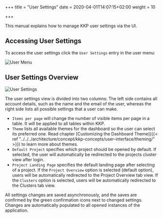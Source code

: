 +++
title = "User Settings"
date = 2020-04-01T14:07:15+02:00
weight = 10

+++

This manual explains how to manage KKP user settings via the UI.

## Accessing User Settings

To access the user settings click the `User Settings` entry in the user menu:

![User Menu](/img/kubermatic/v2.25/ui/admin-panel-access.png?height=300px&classes=shadow,border "Accessing the User Settings")

## User Settings Overview

![User Settings](/img/kubermatic/v2.25/ui/user-settings.png?classes=shadow,border "User Settings")

The user settings view is divided into two columns:
The left side contains all account details, such as the name and the email of the user, whereas the right side lists all possible settings that a user can make.

* `Items per page` will change the number of visible items per page in a table. It will be applied to all tables within KKP.
* `Theme` lists all available themes for the dashboard so the user can select its preferred one. Read chapter [Customizing the Dashboard Theme]({{< ref "../../../architecture/concept/kkp-concepts/user-interface/theming/" >}}) to learn more about themes.
* `Default Project` specifies which project should be opened by default. If selected, the user will automatically be redirected to the projects cluster view after login.
* `Project Landing Page` specifies the default landing page after selecting of a project. If the `Project Overview` option is selected (default option), users will be automatically redirected to the Project Overview tab view. If the `Clusters` option is selected, users will be automatically redirected to the Clusters tab view.

All settings changes are saved asynchronously, and the saves are confirmed by the green confirmation icons next to changed settings. Changes are automatically populated to all opened instances of the application.
